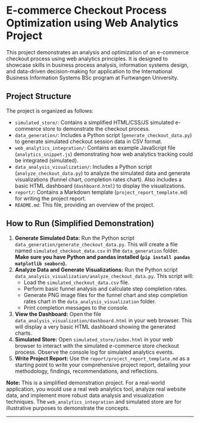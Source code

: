 # E-commerce Checkout Process Optimization using Web Analytics Project

This project demonstrates an analysis and optimization of an e-commerce checkout process using web analytics principles.  It is designed to showcase skills in business process analysis, information systems design, and data-driven decision-making for application to the International Business Information Systems BSc program at Furtwangen University.

## Project Structure

The project is organized as follows:

*   `simulated_store/`: Contains a simplified HTML/CSS/JS simulated e-commerce store to demonstrate the checkout process.
*   `data_generation/`: Includes a Python script (`generate_checkout_data.py`) to generate simulated checkout session data in CSV format.
*   `web_analytics_integration/`: Contains an example JavaScript file (`analytics_snippet.js`) demonstrating how web analytics tracking could be integrated (simulated).
*   `data_analysis_visualization/`: Includes a Python script (`analyze_checkout_data.py`) to analyze the simulated data and generate visualizations (funnel chart, completion rates chart). Also includes a basic HTML dashboard (`dashboard.html`) to display the visualizations.
*   `report/`: Contains a Markdown template (`project_report_template.md`) for writing the project report.
*   `README.md`: This file, providing an overview of the project.

## How to Run (Simplified Demonstration)

1.  **Generate Simulated Data:** Run the Python script `data_generation/generate_checkout_data.py`. This will create a file named `simulated_checkout_data.csv` in the `data_generation` folder.  **Make sure you have Python and pandas installed (`pip install pandas matplotlib seaborn`).**
2.  **Analyze Data and Generate Visualizations:** Run the Python script `data_analysis_visualization/analyze_checkout_data.py`. This script will:
    *   Load the `simulated_checkout_data.csv` file.
    *   Perform basic funnel analysis and calculate step completion rates.
    *   Generate PNG image files for the funnel chart and step completion rates chart in the `data_analysis_visualization` folder.
    *   Print completion messages to the console.
3.  **View the Dashboard:** Open the file `data_analysis_visualization/dashboard.html` in your web browser. This will display a very basic HTML dashboard showing the generated charts.
4.  **Simulated Store:** Open `simulated_store/index.html` in your web browser to interact with the simulated e-commerce store checkout process. Observe the console log for simulated analytics events.
5.  **Write Project Report:**  Use the `report/project_report_template.md` as a starting point to write your comprehensive project report, detailing your methodology, findings, recommendations, and reflections.

**Note:** This is a simplified demonstration project.  For a real-world application, you would use a real web analytics tool, analyze real website data, and implement more robust data analysis and visualization techniques.  The `web_analytics_integration` and simulated store are for illustrative purposes to demonstrate the concepts.

---
